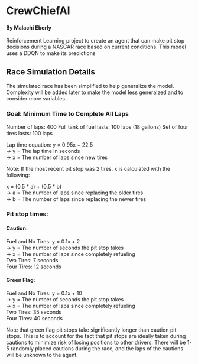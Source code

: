 # CrewChiefAI
#### By Malachi Eberly

Reinforcement Learning project to create an agent that can make pit stop decisions during a NASCAR race based on current conditions. This model uses a DDQN to make its predictions

## Race Simulation Details
The simulated race has been simplified to help generalize the model. Complexity will be added later to make the model less generalzed and to consider more variables.

### Goal: Minimum Time to Complete All Laps
Number of laps: 400
Full tank of fuel lasts: 100 laps (18 gallons)
Set of four tires lasts: 100 laps

Lap time equation: y = 0.95x + 22.5  
  -> y = The lap time in seconds  
  -> x = The number of laps since new tires

Note: If the most recent pit stop was 2 tires, x is calculated with the following:

x = (0.5 * a) + (0.5 * b)  
  -> a = The number of laps since replacing the older tires  
  -> b = The number of laps since replacing the newer tires

### Pit stop times:

#### Caution:
Fuel and No Tires: y = 0.1x + 2  
  -> y = The number of seconds the pit stop takes  
  -> x = The number of laps since completely refueling  
Two Tires: 7 seconds  
Four Tires: 12 seconds

#### Green Flag:
Fuel and No Tires: y = 0.1x + 10  
  -> y = The number of seconds the pit stop takes  
  -> x = The number of laps since completely refueling  
Two Tires: 35 seconds  
Four Tires: 40 seconds

Note that green flag pit stops take significantly longer than caution pit stops. This is to account for the fact that pit stops are ideally taken during cautions to minimize risk of losing positions to other drivers. There will be 1-5 randomly placed cautions during the race, and the laps of the cautions will be unknown to the agent.
